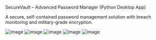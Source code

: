 SecureVault – Advanced Password Manager (Python Desktop App)

A secure, self-contained password management solution with breach monitoring and military-grade encryption.


![image](https://github.com/user-attachments/assets/10de544d-4fce-4b00-b1f4-469d970f2eb8)
![image](https://github.com/user-attachments/assets/9982a101-7e53-4c2d-861a-c2c323f46efb)
![image](https://github.com/user-attachments/assets/31a6e1ea-571d-4893-b22e-fa187603eeba)
![image](https://github.com/user-attachments/assets/9eb8c827-dad7-4fe7-ab96-9688283d4910)
![image](https://github.com/user-attachments/assets/732570d2-faf4-4521-92d1-34d948d33834)




